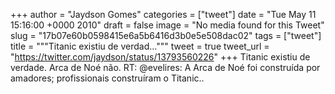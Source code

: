 
+++
author = "Jaydson Gomes"
categories = ["tweet"]
date = "Tue May 11 15:16:00 +0000 2010"
draft = false
image = "No media found for this Tweet"
slug = "17b07e60b0598415e6a5b6416d3b0e5e508dac02"
tags = ["tweet"]
title = """Titanic existiu de verdad..."""
tweet = true
tweet_url = "https://twitter.com/jaydson/status/13793560226"
+++
Titanic existiu de verdade. Arca de Noé não. RT: @evelires: A Arca de Noé foi construída por amadores; profissionais construíram o Titanic..
